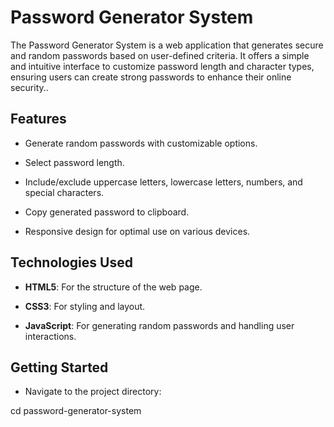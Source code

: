 # Password Generator System

The Password Generator System is a web application that generates secure and random passwords based on user-defined criteria. It offers a simple and intuitive interface to customize password length and character types, ensuring users can create strong passwords to enhance their online security..

## Features

- Generate random passwords with customizable options.
  
- Select password length.
  
- Include/exclude uppercase letters, lowercase letters, numbers, and special characters.
  
- Copy generated password to clipboard.
  
- Responsive design for optimal use on various devices.

## Technologies Used

- **HTML5**: For the structure of the web page.
  
- **CSS3**: For styling and layout.
  
- **JavaScript**: For generating random passwords and handling user interactions.

## Getting Started

- Navigate to the project directory:

cd password-generator-system

